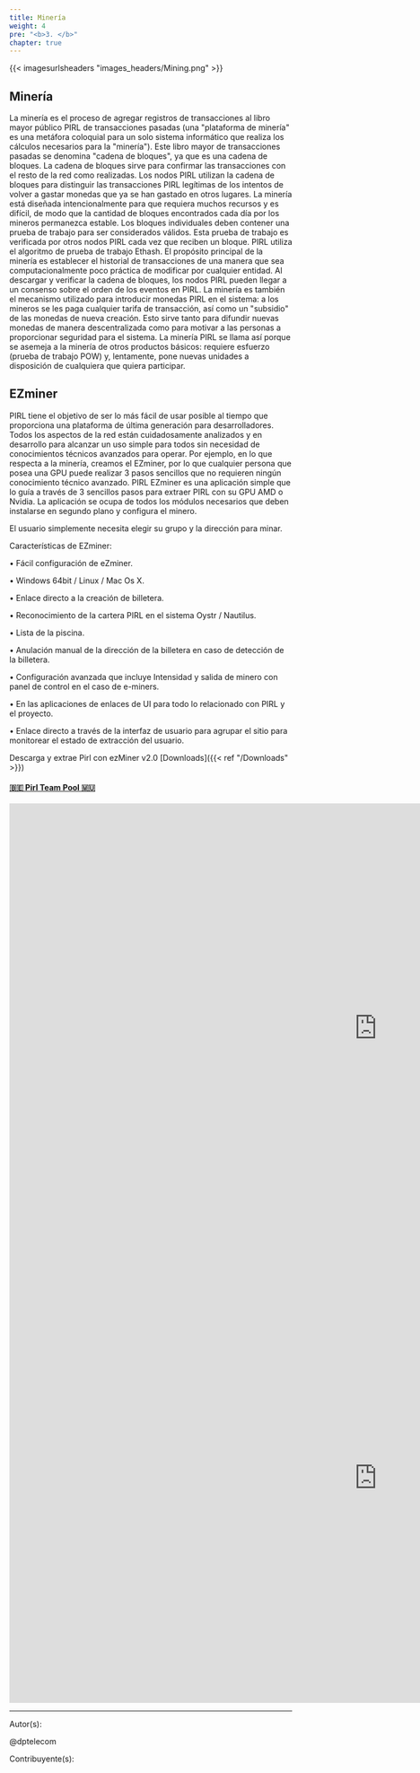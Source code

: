 ```yaml
---
title: Minería
weight: 4
pre: "<b>3. </b>"
chapter: true
---
```


{{< imagesurlsheaders "images_headers/Mining.png" >}}


## Minería



La minería es el proceso de agregar registros de transacciones al libro mayor público PIRL de transacciones pasadas (una "plataforma de minería" es una metáfora coloquial para un solo sistema informático que realiza los cálculos necesarios para la "minería").
Este libro mayor de transacciones pasadas se denomina "cadena de bloques", ya que es una cadena de bloques. La cadena de bloques sirve para confirmar las transacciones con el resto de la red como realizadas.
Los nodos PIRL utilizan la cadena de bloques para distinguir las transacciones PIRL legítimas de los intentos de volver a gastar monedas que ya se han gastado en otros lugares.
La minería está diseñada intencionalmente para que requiera muchos recursos y es difícil, de modo que la cantidad de bloques encontrados cada día por los mineros permanezca estable.
Los bloques individuales deben contener una prueba de trabajo para ser considerados válidos. Esta prueba de trabajo es verificada por otros nodos PIRL cada vez que reciben un bloque.
PIRL utiliza el algoritmo de prueba de trabajo Ethash.
El propósito principal de la minería es establecer el historial de transacciones de una manera que sea computacionalmente poco práctica de modificar por cualquier entidad.
Al descargar y verificar la cadena de bloques, los nodos PIRL pueden llegar a un consenso sobre el orden de los eventos en PIRL.
La minería es también el mecanismo utilizado para introducir monedas PIRL en el sistema: a los mineros se les paga cualquier tarifa de transacción, así como un "subsidio" de las monedas de nueva creación.
Esto sirve tanto para difundir nuevas monedas de manera descentralizada como para motivar a las personas a proporcionar seguridad para el sistema.
La minería PIRL se llama así porque se asemeja a la minería de otros productos básicos: requiere esfuerzo (prueba de trabajo POW) y, lentamente, pone nuevas unidades a disposición de cualquiera que quiera participar.


## EZminer


PIRL tiene el objetivo de ser lo más fácil de usar posible al tiempo que proporciona una plataforma de última generación para desarrolladores.
Todos los aspectos de la red están cuidadosamente analizados y en desarrollo para alcanzar un uso simple para todos sin necesidad de conocimientos técnicos avanzados para operar.
Por ejemplo, en lo que respecta a la minería, creamos el EZminer, por lo que cualquier persona que posea una GPU puede realizar 3 pasos sencillos que no requieren ningún conocimiento técnico avanzado.
PIRL EZminer es una aplicación simple que lo guía a través de 3 sencillos pasos para extraer PIRL con su GPU AMD o Nvidia. La aplicación se ocupa de todos los módulos necesarios que deben instalarse en segundo plano y configura el minero.

El usuario simplemente necesita elegir su grupo y la dirección para minar.

Características de EZminer:

• Fácil configuración de eZminer.

• Windows 64bit / Linux / Mac Os X.

• Enlace directo a la creación de billetera.

• Reconocimiento de la cartera PIRL en el sistema Oystr / Nautilus.

• Lista de la piscina.

• Anulación manual de la dirección de la billetera en caso de detección de la billetera.

• Configuración avanzada que incluye Intensidad y salida de minero con panel de control en el caso de e-miners.

• En las aplicaciones de enlaces de UI para todo lo relacionado con PIRL y el proyecto.

• Enlace directo a través de la interfaz de usuario para agrupar el sitio para monitorear el estado de extracción del usuario.




Descarga y extrae Pirl con ezMiner v2.0 [Downloads]({{< ref "/Downloads" >}})


#### [🇧🇪 Pirl Team Pool 🇲🇺](https://pool.pirl.network/)  









<iframe width="1309" height="802" src="https://www.youtube.com/embed/PhXsLhLuQE8" frameborder="0" allow="autoplay; encrypted-media" allowfullscreen></iframe>


<iframe width="1309" height="802" src="https://www.youtube.com/embed/N0M1ssDD6QI" frameborder="0" allow="autoplay; encrypted-media" allowfullscreen></iframe>


---
Autor(s):

@dptelecom

Contribuyente(s):

